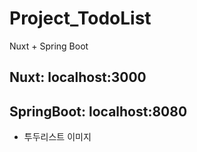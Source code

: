 # Project_TodoList
Nuxt + Spring Boot

## Nuxt: localhost:3000
## SpringBoot: localhost:8080

- 투두리스트 이미지








